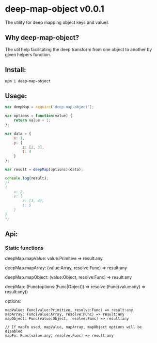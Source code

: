 # deep-map-object v0.0.1

The utility for deep mapping object keys and values

## Why deep-map-object?

The util help facilitating the deep transform from one object to another by given helpers function.


## Install:

```shell
npm i deep-map-object
```

## Usage:

```javascript
var deepMap = require('deep-map-object');

var options = function(value) {
    return value + 1;
};

var data = {
    x: 1,
    y: {
        z: [2, 3],
        t: 4
    }
};

var result = deepMap(options)(data);

console.log(result);
/*
{
    x: 2,
    y: {
        z: [3, 4],
        t: 5
    }
}
*/
```

## Api:

### Static functions

deepMap.mapValue: value:Primitive => result:any

deepMap.mapArray: (value:Array, resolve:Func) => result:any

deepMap.mapObject: (value:Object, resolve:Func) => result:any

deepMap: (Func(options:(Func|Object)) => resolve:(Func(value:any) => result:any))

options:

    mapValue: Func(value:Primitive, resolve:Func) => result:any
    mapArray: Func(value:Array, resolve:Func) => result:any
    mapObject: Func(value:Object, resolve:Func) => result:any

    // If mapFn used, mapValue, mapArray, mapObject options will be disabled
    mapFn: Func(value:any, resolve:Func) => result:any

